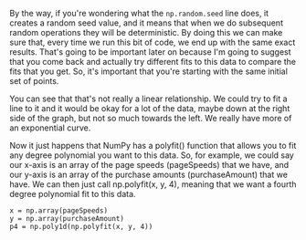By the way, if you're wondering what the `np.random.seed` line does, it creates a random seed value, and it means that when we do subsequent random operations they will be deterministic. By doing this we can make sure that, every time we run this bit of code, we end up with the same exact results. That's going to be important later on because I'm going to suggest that you come back and actually try different fits to this data to compare the fits that you get. So, it's important that you're starting with the same initial set of points.

You can see that that's not really a linear relationship. We could try to fit a line to it and it would be okay for a lot of the data, maybe down at the right side of the graph, but not so much towards the left. We really have more of an exponential curve.

Now it just happens that NumPy has a polyfit() function that allows you to fit any degree polynomial you want to this data. So, for example, we could say our x-axis is an array of the page speeds (pageSpeeds) that we have, and our y-axis is an array of the purchase amounts (purchaseAmount) that we have. We can then just call np.polyfit(x, y, 4), meaning that we want a fourth degree polynomial fit to this data.

```
x = np.array(pageSpeeds)
y = np.array(purchaseAmount)
p4 = np.poly1d(np.polyfit(x, y, 4))
```
